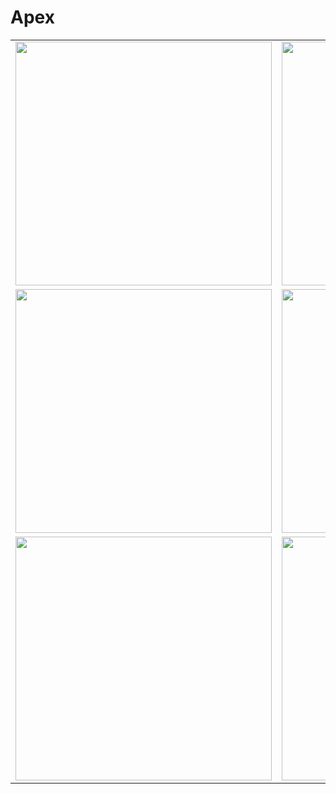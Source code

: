 # Apex

<table>
  <tr>
    <td valign="top">
      <img src="https://user-images.githubusercontent.com/64171964/198208771-1de97f81-7208-41d0-9754-ca7d4a4ebfde.PNG" width="410" height="390">
    </td>
    <td valign="top">
      <img src="https://user-images.githubusercontent.com/64171964/198210052-4f031e38-0f7f-49e7-8afc-70b970f6121f.PNG" width="410" height="390">
    </td>
    <td valign="top">
      <img src="https://user-images.githubusercontent.com/64171964/198209919-1ae4c8a0-4b72-41ad-bd6f-52a87e44c7f2.PNG" width="410" height="390">
    </td>
    <td valign="top">
      <img src="https://user-images.githubusercontent.com/64171964/198209844-0125e6ed-e429-49ea-95cd-f3fd438c9d1a.PNG" width="410" height="390">
    </td>
  </tr>
  <tr>
    <td valign="top">
      <img src="https://user-images.githubusercontent.com/64171964/198210113-a7daf4df-0d70-42a6-b4d9-de6e942a4a53.PNG" width="410" height="390">
    </td>
    <td valign="top">
      <img src="https://user-images.githubusercontent.com/64171964/198210258-edee5bb5-4538-4af0-ad61-d2838299c124.PNG" width="410" height="390">
    </td>
    <td valign="top">
      <img src="https://user-images.githubusercontent.com/64171964/198210160-c2475b15-dbb5-4b9b-8577-14c677dae624.PNG" width="410" height="390">
    </td>
    <td valign="top">
      <img src="https://user-images.githubusercontent.com/64171964/198210417-34741330-0fe4-4ae6-9f11-7d835d8d6551.PNG" width="410" height="390">
    </td>
  </tr>
  <tr>
    <td valign="top">
      <img src="https://user-images.githubusercontent.com/64171964/198210533-bfefd92a-d8af-4008-9d97-42780d2e3efb.PNG" width="410" height="390">
    </td>
    <td valign="top">
      <img src="https://user-images.githubusercontent.com/64171964/198210581-075401e2-ca48-48f1-a927-9c0f84729336.PNG" width="410" height="390">
    </td>
    <td valign="top">
      <img src="https://user-images.githubusercontent.com/64171964/198210628-fe7a1367-b0ef-4140-a187-bab3f6ed4ae3.PNG" width="410" height="390">
    </td>
    <td valign="top">
      <img src="https://user-images.githubusercontent.com/64171964/198210665-d703dd59-8d6b-4177-84f9-b90d6d88b3a1.PNG" width="410" height="390">
    </td>
  </tr>
</table>
